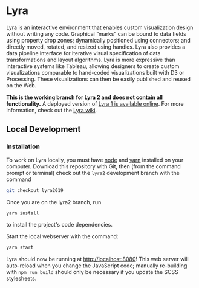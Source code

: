 # Lyra

Lyra is an interactive environment that enables custom visualization design without writing any code. Graphical “marks” can be bound to data fields using property drop zones; dynamically positioned using connectors; and directly moved, rotated, and resized using handles. Lyra also provides a data pipeline interface for iterative visual specification of data transformations and layout algorithms. Lyra is more expressive than interactive systems like Tableau, allowing designers to create custom visualizations comparable to hand-coded visualizations built with D3 or Processing. These visualizations can then be easily published and reused on the Web.

**This is the working branch for Lyra 2 and does not contain all functionality.** 
A deployed version of [Lyra 1 is available online](http://idl.cs.washington.edu/projects/lyra/). For more information, check out the [Lyra wiki](https://github.com/uwdata/lyra/wiki).

## Local Development

### Installation

To work on Lyra locally, you must have [node](https://nodejs.org/) and [yarn](https://yarnpkg.com/en/) installed on your computer. Download this repository with Git, then (from the command prompt or terminal) check out the `lyra2` development branch with the command

```sh
git checkout lyra2019
```

Once you are on the lyra2 branch, run

```sh
yarn install
```

to install the project's code dependencies.

Start the local webserver with the command:

```sh
yarn start
```

Lyra should now be running at [http://localhost:8080](http://localhost:8080)! This web server will auto-reload when you change the JavaScript code; manually re-building with `npm run build` should only be necessary if you update the SCSS stylesheets.
